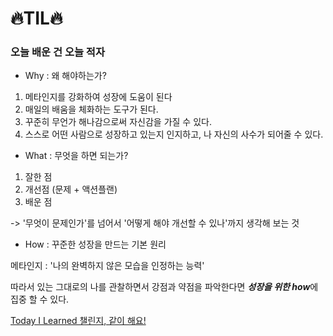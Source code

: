 # 🔥TIL🔥

### 오늘 배운 건 오늘 적자



- Why : 왜 해야하는가?
1. 메타인지를 강화하여 성장에 도움이 된다
2. 매일의 배움을 체화하는 도구가 된다.
3. 꾸준히 무언가 해나감으로써 자신감을 가질 수 있다.
4. 스스로 어떤 사람으로 성장하고 있는지 인지하고, 나 자신의 사수가 되어줄 수 있다.

- What : 무엇을 하면 되는가?
1. 잘한 점
2. 개선점 (문제 + 액션플랜)
3. 배운 점

-> '무엇이 문제인가'를 넘어서 '어떻게 해야 개선할 수 있나'까지 생각해 보는 것

- How : 꾸준한 성장을 만드는 기본 원리

메타인지 : '나의 완벽하지 않은 모습을 인정하는 능력'

따라서 있는 그대로의 나를 관찰하면서 강점과 약점을 파악한다면 ***성장을 위한 how***에 집중 할 수 있다.

[Today I Learned 챌린지, 같이 해요!](https://brunch.co.kr/@soosunnaa/45)